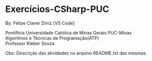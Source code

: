 # Exercícios-CSharp-PUC
By: Felipe Claver Diniz [VS Code]

Pontifícia Universidade Católica de Minas Gerais PUC-Minas<br>
Algoritmos e Técnicas de Programação(ATP)<br>
Professor  Kleber Souza<br>

Obs: Descrição das atividades no arquivo README.txt das mesmas.
